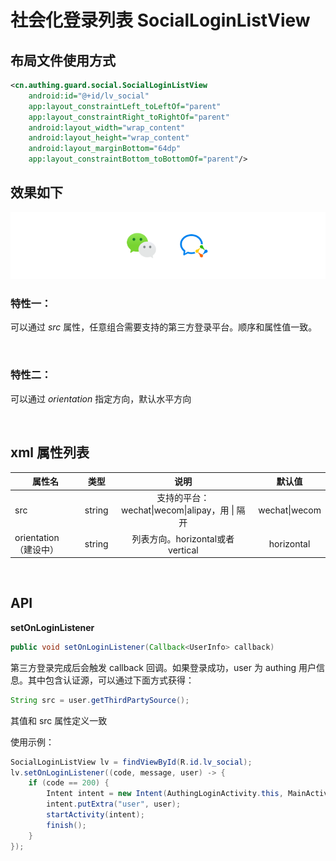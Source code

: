 # 社会化登录列表 SocialLoginListView

## 布局文件使用方式

```xml
<cn.authing.guard.social.SocialLoginListView
    android:id="@+id/lv_social"
    app:layout_constraintLeft_toLeftOf="parent"
    app:layout_constraintRight_toRightOf="parent"
    android:layout_width="wrap_content"
    android:layout_height="wrap_content"
    android:layout_marginBottom="64dp"
    app:layout_constraintBottom_toBottomOf="parent"/>
```

## 效果如下

![](./images/social_login_list_view.png)

### 特性一：
可以通过 *src* 属性，任意组合需要支持的第三方登录平台。顺序和属性值一致。

<br>

### 特性二：
可以通过 *orientation* 指定方向，默认水平方向

<br>

## xml 属性列表

| 属性名                     | 类型 | 说明 | 默认值 |
| ----------------------- |:--------:| :------:| :-----: |
|  src     |    string    |  支持的平台：wechat\|wecom\|alipay，用 \| 隔开   |    wechat\|wecom   |
|  orientation（建设中）     |    string    |   列表方向。horizontal或者vertical   |    horizontal   |

<br>

## API

**setOnLoginListener**

```java
public void setOnLoginListener(Callback<UserInfo> callback)
```

第三方登录完成后会触发 callback 回调。如果登录成功，user 为 authing 用户信息。其中包含认证源，可以通过下面方式获得：

```java
String src = user.getThirdPartySource();
```
其值和 src 属性定义一致

使用示例：

```java
SocialLoginListView lv = findViewById(R.id.lv_social);
lv.setOnLoginListener((code, message, user) -> {
    if (code == 200) {
        Intent intent = new Intent(AuthingLoginActivity.this, MainActivity.class);
        intent.putExtra("user", user);
        startActivity(intent);
        finish();
    }
});
```